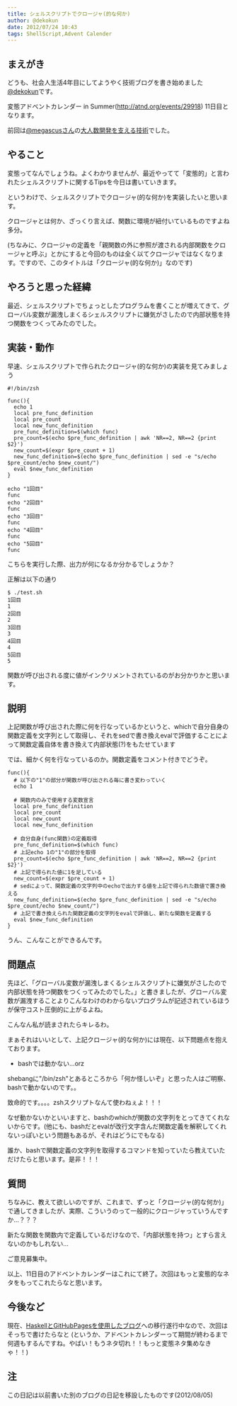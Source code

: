```yaml
---
title: シェルスクリプトでクロージャ(的な何か)
author: @dekokun
date: 2012/07/24 10:43
tags: ShellScript,Advent Calender
---
```


## まえがき

どうも、社会人生活4年目にしてようやく技術ブログを書き始めました[@dekokun](https://twitter.com/dekokun)です。

変態アドベントカレンダー in Summer(http://atnd.org/events/29918) 11日目となります。

前回は[@megascusさん](http://twitter.com/megascus)の[大人数開発を支える技術](http://d.hatena.ne.jp/megascus/)でした。

## やること

変態ってなんでしょうね。よくわかりませんが、最近やってて「変態的」と言われたシェルスクリプトに関するTipsを今日は書いていきます。

というわけで、シェルスクリプトでクロージャ(的な何か)を実装したいと思います。

クロージャとは何か、ざっくり言えば、関数に環境が紐付いているものですよね多分。

(ちなみに、クロージャの定義を「親関数の外に参照が渡される内部関数をクロージャと呼ぶ」とかにすると今回のものは全く以てクロージャではなくなります。ですので、このタイトルは「クロージャ(的な何か)」なのです)

## やろうと思った経緯

最近、シェルスクリプトでちょっとしたプログラムを書くことが増えてきて、グローバル変数が漏洩しまくるシェルスクリプトに嫌気がさしたので内部状態を持つ関数をつくってみたのでした。

## 実装・動作

早速、シェルスクリプトで作られたクロージャ(的な何か)の実装を見てみましょう

    #!/bin/zsh
    
    func(){
      echo 1
      local pre_func_definition
      local pre_count
      local new_func_definition
      pre_func_definition=$(which func)
      pre_count=$(echo $pre_func_definition | awk 'NR==2, NR==2 {print $2}')
      new_count=$(expr $pre_count + 1)
      new_func_definition=$(echo $pre_func_definition | sed -e "s/echo $pre_count/echo $new_count/")
      eval $new_func_definition
    }
    
    echo "1回目"
    func
    echo "2回目"
    func
    echo "3回目"
    func
    echo "4回目"
    func
    echo "5回目"
    func

こちらを実行した際、出力が何になるか分かるでしょうか？



正解は以下の通り

    $ ./test.sh
    1回目
    1
    2回目
    2
    3回目
    3
    4回目
    4
    5回目
    5

関数が呼び出される度に値がインクリメントされているのがお分かりかと思います。

## 説明

上記関数が呼び出された際に何を行なっているかというと、whichで自分自身の関数定義を文字列として取得し、それをsedで書き換えevalで評価することによって関数定義自体を書き換えて内部状態(?)をもたせています

では、細かく何を行なっているのか。関数定義をコメント付きでどうぞ。


    func(){
      # 以下の"1"の部分が関数が呼び出される毎に書き変わっていく
      echo 1

      # 関数内のみで使用する変数宣言
      local pre_func_definition
      local pre_count
      local new_count
      local new_func_definition

      # 自分自身(func関数)の定義取得
      pre_func_definition=$(which func)
      # 上記echo 1の"1"の部分を取得
      pre_count=$(echo $pre_func_definition | awk 'NR==2, NR==2 {print $2}')
      # 上記で得られた値に1を足している
      new_count=$(expr $pre_count + 1)
      # sedによって、関数定義の文字列中のechoで出力する値を上記で得られた数値で置き換える
      new_func_definition=$(echo $pre_func_definition | sed -e "s/echo $pre_count/echo $new_count/")
      # 上記で書き換えられた関数定義の文字列をevalで評価し、新たな関数を定義する
      eval $new_func_definition
    }


うん、こんなことができるんです。

## 問題点

先ほど、「グローバル変数が漏洩しまくるシェルスクリプトに嫌気がさしたので内部状態を持つ関数をつくってみたのでした。」と書きましたが、グローバル変数が漏洩することよりこんなわけのわからないプログラムが記述されているほうが保守コスト圧倒的に上がるよね。

こんなん私が読まされたらキレるわ。

まぁそれはいいとして、上記クロージャ(的な何か)には現在、以下問題点を抱えております。

* bashでは動かない…orz

shebangに"/bin/zsh"とあるところから「何か怪しいぞ」と思った人はご明察、bashで動かないのです。。

致命的です。。。。zshスクリプトなんて使わねぇよ！！！

なぜ動かないかといいますと、bashのwhichが関数の文字列をとってきてくれないからです。(他にも、bashだとevalが改行文字含んだ関数定義を解釈してくれないっぽいという問題もあるが、それはどうにでもなる)

誰か、bashで関数定義の文字列を取得するコマンドを知っていたら教えていただけたらと思います。是非！！！

## 質問

ちなみに、教えて欲しいのですが、これまで、ずっと「クロージャ(的な何か)」で通してきましたが、実際、こういうのって一般的にクロージャっていうんですか…？？？

新たな関数を関数内で定義しているだけなので、「内部状態を持つ」とすら言えないのかもしれない…

ご意見募集中。

以上、11日目のアドベントカレンダーはこれにて終了。次回はもっと変態的なネタをもってこれたらなと思います。

## 今後など

現在、[HaskellとGitHubPagesを使用したブログ](http://dekokun.github.com/)への移行遂行中なので、次回はそっちで書けたらなと
(というか、アドベントカレンダーって期間が終わるまで何週もするんですね。やばい！もうネタ切れ！！もっと変態ネタ集めなきゃ！！)

## 注

この日記は以前書いた別のブログの日記を移設したものです(2012/08/05)
